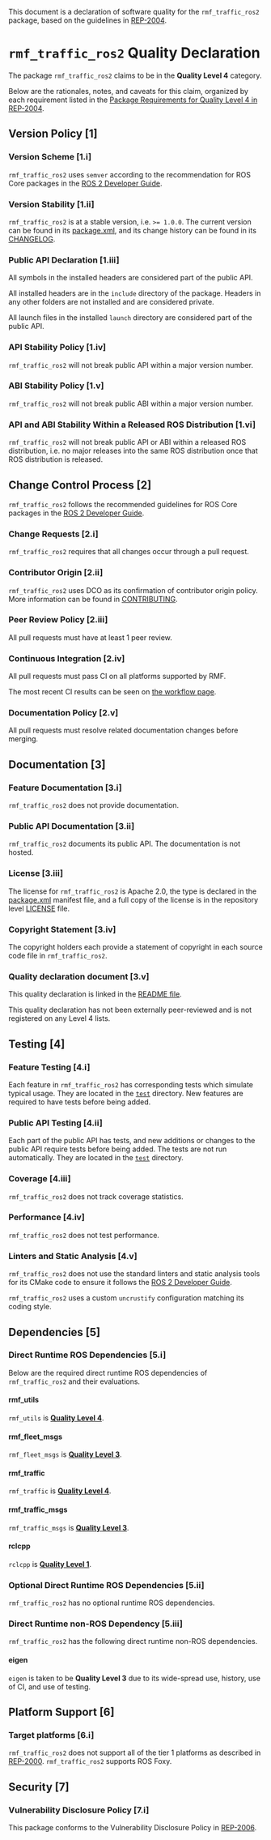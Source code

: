 This document is a declaration of software quality for the `rmf_traffic_ros2` package, based on the guidelines in [REP-2004](https://www.ros.org/reps/rep-2004.html).

# `rmf_traffic_ros2` Quality Declaration

The package `rmf_traffic_ros2` claims to be in the **Quality Level 4** category.

Below are the rationales, notes, and caveats for this claim, organized by each requirement listed in the [Package Requirements for Quality Level 4 in REP-2004](https://www.ros.org/reps/rep-2004.html).

## Version Policy [1]

### Version Scheme [1.i]

`rmf_traffic_ros2` uses `semver` according to the recommendation for ROS Core packages in the [ROS 2 Developer Guide](https://index.ros.org/doc/ros2/Contributing/Developer-Guide/#versioning).

### Version Stability [1.ii]

`rmf_traffic_ros2` is at a stable version, i.e. `>= 1.0.0`.
The current version can be found in its [package.xml](package.xml), and its change history can be found in its [CHANGELOG](CHANGELOG.rst).

### Public API Declaration [1.iii]

All symbols in the installed headers are considered part of the public API.

All installed headers are in the `include` directory of the package.
Headers in any other folders are not installed and are considered private.

All launch files in the installed `launch` directory are considered part of the public API.

### API Stability Policy [1.iv]

`rmf_traffic_ros2` will not break public API within a major version number.

### ABI Stability Policy [1.v]

`rmf_traffic_ros2` will not break public ABI within a major version number.

### API and ABI Stability Within a Released ROS Distribution [1.vi]

`rmf_traffic_ros2` will not break public API or ABI within a released ROS distribution, i.e. no major releases into the same ROS distribution once that ROS distribution is released.

## Change Control Process [2]

`rmf_traffic_ros2` follows the recommended guidelines for ROS Core packages in the [ROS 2 Developer Guide](https://index.ros.org/doc/ros2/Contributing/Developer-Guide/#package-requirements).

### Change Requests [2.i]

`rmf_traffic_ros2` requires that all changes occur through a pull request.

### Contributor Origin [2.ii]

`rmf_traffic_ros2` uses DCO as its confirmation of contributor origin policy.
More information can be found in [CONTRIBUTING](../CONTRIBUTING.md).

### Peer Review Policy [2.iii]

All pull requests must have at least 1 peer review.

### Continuous Integration [2.iv]

All pull requests must pass CI on all platforms supported by RMF.

The most recent CI results can be seen on [the workflow page](https://github.com/open-rmf/rmf_ros2/actions).

### Documentation Policy [2.v]

All pull requests must resolve related documentation changes before merging.

## Documentation [3]

### Feature Documentation [3.i]

`rmf_traffic_ros2` does not provide documentation.

### Public API Documentation [3.ii]

`rmf_traffic_ros2` documents its public API.
The documentation is not hosted.

### License [3.iii]

The license for `rmf_traffic_ros2` is Apache 2.0, the type is declared in the [package.xml](package.xml) manifest file, and a full copy of the license is in the repository level [LICENSE](../LICENSE) file.

### Copyright Statement [3.iv]

The copyright holders each provide a statement of copyright in each source code file in `rmf_traffic_ros2`.

### Quality declaration document [3.v]

This quality declaration is linked in the [README file](README.md).

This quality declaration has not been externally peer-reviewed and is not registered on any Level 4 lists.

## Testing [4]

### Feature Testing [4.i]

Each feature in `rmf_traffic_ros2` has corresponding tests which simulate typical usage.
They are located in the [`test`](https://github.com/open-rmf/rmf_ros2/tree/main/rmf_traffic_ros2/test) directory.
New features are required to have tests before being added.

### Public API Testing [4.ii]

Each part of the public API has tests, and new additions or changes to the public API require tests before being added.
The tests are not run automatically.
They are located in the [`test`](https://github.com/open-rmf/rmf_ros2/tree/main/rmf_traffic_ros2/test) directory.

### Coverage [4.iii]

`rmf_traffic_ros2` does not track coverage statistics.

### Performance [4.iv]

`rmf_traffic_ros2` does not test performance.

### Linters and Static Analysis [4.v]

`rmf_traffic_ros2` does not use the standard linters and static analysis tools for its CMake code to ensure it follows the [ROS 2 Developer Guide](https://index.ros.org/doc/ros2/Contributing/Developer-Guide/#linters).

`rmf_traffic_ros2` uses a custom `uncrustify` configuration matching its coding style.

## Dependencies [5]

### Direct Runtime ROS Dependencies [5.i]

Below are the required direct runtime ROS dependencies of `rmf_traffic_ros2` and their evaluations.

#### rmf\_utils

`rmf_utils` is [**Quality Level 4**](https://github.com/open-rmf/rmf_utils/blob/main/rmf_utils/QUALITY_DECLARATION.md).

#### rmf\_fleet\_msgs

`rmf_fleet_msgs` is [**Quality Level 3**](https://github.com/open-rmf/rmf_internal_msgs/blob/main/rmf_fleet_msgs/QUALITY_DECLARATION.md).

#### rmf\_traffic

`rmf_traffic` is [**Quality Level 4**](https://github.com/open-rmf/rmf_traffic/blob/main/rmf_traffic/QUALITY_DECLARATION.md).

#### rmf\_traffic\_msgs

`rmf_traffic_msgs` is [**Quality Level 3**](https://github.com/open-rmf/rmf_internal_msgs/blob/main/rmf_traffic_msgs/QUALITY_DECLARATION.md).

#### rclcpp

`rclcpp` is [**Quality Level 1**](https://github.com/ros2/rclcpp/blob/master/rclcpp/QUALITY_DECLARATION.md).

### Optional Direct Runtime ROS Dependencies [5.ii]

`rmf_traffic_ros2` has no optional runtime ROS dependencies.

### Direct Runtime non-ROS Dependency [5.iii]

`rmf_traffic_ros2` has the following direct runtime non-ROS dependencies.

#### eigen

`eigen` is taken to be **Quality Level 3** due to its wide-spread use, history, use of CI, and use of testing.

## Platform Support [6]

### Target platforms [6.i]

`rmf_traffic_ros2` does not support all of the tier 1 platforms as described in [REP-2000](https://www.ros.org/reps/rep-2000.html#support-tiers).
`rmf_traffic_ros2` supports ROS Foxy.

## Security [7]

### Vulnerability Disclosure Policy [7.i]

This package conforms to the Vulnerability Disclosure Policy in [REP-2006](https://www.ros.org/reps/rep-2006.html).
